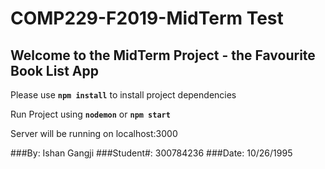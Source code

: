 # COMP229-F2019-MidTerm Test

## Welcome to the MidTerm Project - the Favourite Book List App

Please use **`npm install`** to install project dependencies

Run Project using **`nodemon`** or **`npm start`**

Server will be running on localhost:3000

###By: Ishan Gangji
###Student#: 300784236
###Date: 10/26/1995
